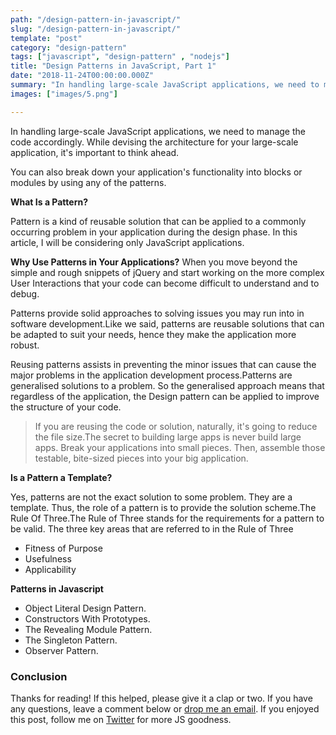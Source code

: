 ```yaml
---
path: "/design-pattern-in-javascript/"
slug: "/design-pattern-in-javascript/"
template: "post"
category: "design-pattern"
tags: ["javascript", "design-pattern" , "nodejs"]
title: "Design Patterns in JavaScript, Part 1"
date: "2018-11-24T00:00:00.000Z"
summary: "In handling large-scale JavaScript applications, we need to manage the code accordingly. While devising the architecture for your large-scale application, it's important to think ahead...."
images: ["images/5.png"]

---
```


In handling large-scale JavaScript applications, we need to manage the code accordingly. While devising the architecture for your large-scale application, it's important to think ahead. 

You can also break down your application\'s functionality into blocks or modules by using any of the patterns.

**What Is a Pattern?** 

Pattern is a kind of reusable solution that can be applied to a commonly occurring problem in your application during the design phase. In this article, I will be considering only JavaScript applications.

**Why Use Patterns in Your Applications?** 
When you move beyond the simple and rough snippets of jQuery and start working on the more complex User Interactions that your code can become difficult to understand and to debug.

Patterns provide solid approaches to solving issues you may run into in software development.Like we said, patterns are reusable solutions that can be adapted to suit your needs, hence they make the application more robust.

Reusing patterns assists in preventing the minor issues that can cause the major problems in the application development process.Patterns are generalised solutions to a problem. So the generalised approach means that regardless of the application, the Design pattern can be applied to improve the structure of your code.

> If you are reusing the code or solution, naturally, it\'s going to
> reduce the file size.The secret to building large apps is never build
> large apps. Break your applications into small pieces. Then, assemble
> those testable, bite-sized pieces into your big application.


**Is a Pattern a Template?**

Yes, patterns are not the exact solution to some problem. They are a template. Thus, the role of a pattern is to provide the solution scheme.The Rule Of Three.The Rule of Three stands for the requirements for a pattern to be valid. 
The three key areas that are referred to in the Rule of Three

 - Fitness of Purpose
 - Usefulness
 - Applicability

**Patterns in Javascript** 

 - Object Literal Design Pattern.
 - Constructors With Prototypes.
 - The Revealing Module Pattern.
 - The Singleton Pattern.
 - Observer Pattern.

### Conclusion

Thanks for reading! If this helped, please give it a clap or two.
If you have any questions, leave a comment below or [drop me an email](mailto:iampuneet.in@gmail.com).
If you enjoyed this post, follow me on [Twitter](https://twitter.com/iampuneet_in) for more JS goodness.
